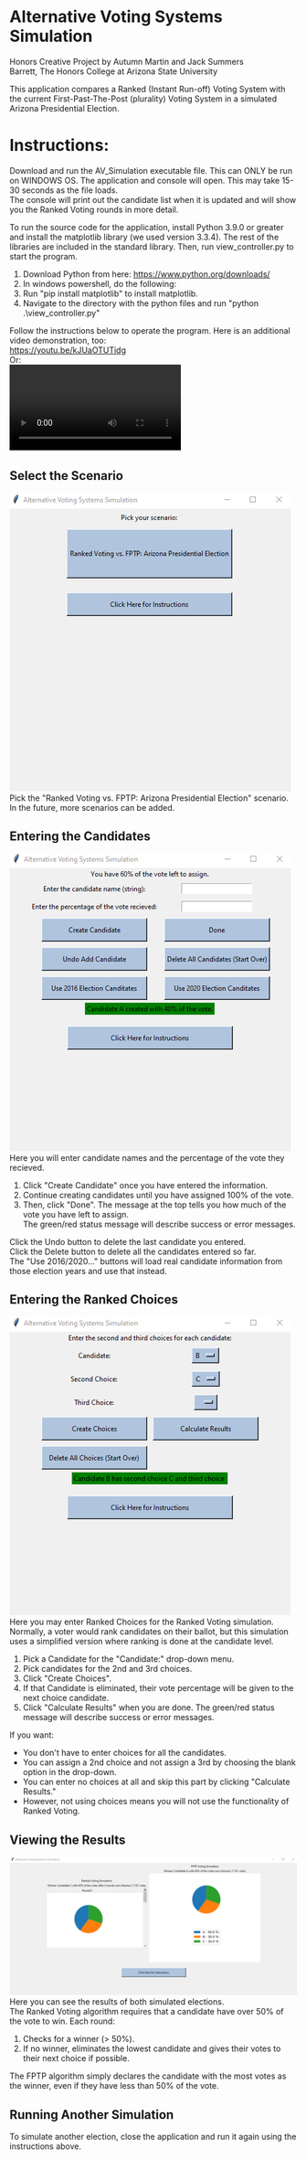 # Alternative Voting Systems Simulation
Honors Creative Project by Autumn Martin and Jack Summers <br>
Barrett, The Honors College at Arizona State University <br>

This application compares a Ranked (Instant Run-off) Voting System with the current First-Past-The-Post (plurality) Voting System in a simulated Arizona Presidential Election.


# Instructions:
Download and run the AV_Simulation executable file. This can ONLY be run on WINDOWS OS.
The application and console will open. This may take 15-30 seconds as the file loads. <br>
The console will print out the candidate list when it is updated and will
show you the Ranked Voting rounds in more detail.

To run the source code for the application, install Python 3.9.0 or greater and
install the matplotlib library (we used version 3.3.4). The rest of the libraries
are included in the standard library. Then, run view_controller.py to start the program. <br>
1. Download Python from here: https://www.python.org/downloads/
2. In windows powershell, do the following:
3. Run "pip install matplotlib" to install matplotlib.
4. Navigate to the directory with the python files and run "python .\view_controller.py"

Follow the instructions below to operate the program. Here is an additional video demonstration, too: <br>
https://youtu.be/kJUaOTUTidg <br>
Or: <br>
![](/images/thesis_av_simulation_demo_1.mp4) <br>

## Select the Scenario
![](/images/pickscenario.png?raw=true) <br>
Pick the "Ranked Voting vs. FPTP: Arizona Presidential Election" scenario. <br>
In the future, more scenarios can be added. <br>

## Entering the Candidates
![](/images/createcandidates.png?raw=true) <br>
Here you will enter candidate names and the percentage of the vote they recieved.
1. Click "Create Candidate" once you have entered the information.
2. Continue creating candidates until you have assigned 100% of the vote.
3. Then, click "Done".
The message at the top tells you how much of the vote you have left to assign. <br>
The green/red status message will describe success or error messages. <br>

Click the Undo button to delete the last candidate you entered.<br>
Click the Delete button to delete all the candidates entered so far.<br>
The "Use 2016/2020..." buttons will load real candidate information from those election years and use that instead.<br>

## Entering the Ranked Choices
![](/images/createchoices.png?raw=true) <br>
Here you may enter Ranked Choices for the Ranked Voting simulation. <br>
Normally, a voter would rank candidates on their ballot,
but this simulation uses a simplified version where ranking is done at the candidate level.
1. Pick a Candidate for the "Candidate:" drop-down menu.
2. Pick candidates for the 2nd and 3rd choices.
3. Click "Create Choices".
4. If that Candidate is eliminated, their vote percentage will be given to the next choice candidate.
5. Click "Calculate Results" when you are done.
The green/red status message will describe success or error messages. <br>

If you want:
* You don't have to enter choices for all the candidates.
* You can assign a 2nd choice and not assign a 3rd by choosing the blank option in the drop-down.
* You can enter no choices at all and skip this
part by clicking "Calculate Results."
* However, not using choices means you will not use the functionality of Ranked Voting.

## Viewing the Results
![](/images/results.png?raw=true) <br>
Here you can see the results of both simulated elections. <br>
The Ranked Voting algorithm requires that a candidate have over 50% of the vote to win.
Each round:
1. Checks for a winner (> 50%). 
2. If no winner, eliminates the lowest candidate 
and gives their votes to their next choice if possible.

The FPTP algorithm simply declares the candidate with the most votes as the winner,
even if they have less than 50% of the vote.

## Running Another Simulation
To simulate another election, close the application and run it again using the instructions above.